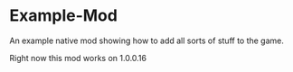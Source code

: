 # Example-Mod
An example native mod showing how to add all sorts of stuff to the game.

Right now this mod works on 1.0.0.16
